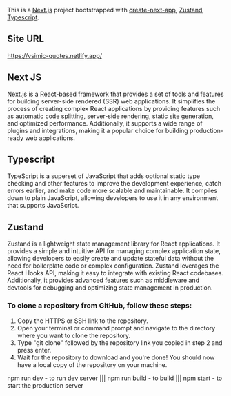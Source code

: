 This is a [Next.js](https://nextjs.org/) project bootstrapped with [create-next-app](https://github.com/vercel/next.js/tree/canary/packages/create-next-app),  [Zustand](https://github.com/pmndrs/zustand), [Typescript](https://www.typescriptlang.org/).

## Site URL
https://vsimic-quotes.netlify.app/

## Next JS
Next.js is a React-based framework that provides a set of tools and features for building server-side rendered (SSR) web applications. It simplifies the process of creating complex React applications by providing features such as automatic code splitting, server-side rendering, static site generation, and optimized performance. Additionally, it supports a wide range of plugins and integrations, making it a popular choice for building production-ready web applications.

## Typescript
TypeScript is a superset of JavaScript that adds optional static type checking and other features to improve the development experience, catch errors earlier, and make code more scalable and maintainable. It compiles down to plain JavaScript, allowing developers to use it in any environment that supports JavaScript.

## Zustand
Zustand is a lightweight state management library for React applications. It provides a simple and intuitive API for managing complex application state, allowing developers to easily create and update stateful data without the need for boilerplate code or complex configuration. Zustand leverages the React Hooks API, making it easy to integrate with existing React codebases. Additionally, it provides advanced features such as middleware and devtools for debugging and optimizing state management in production.

### To clone a repository from GitHub, follow these steps:

1. Copy the HTTPS or SSH link to the repository.
2. Open your terminal or command prompt and navigate to the directory where you want to clone the repository.
3. Type "git clone" followed by the repository link you copied in step 2 and press enter.
4. Wait for the repository to download and you're done! You should now have a local copy of the repository on your machine.

npm run dev - to run dev server |||
npm run build - to build |||
npm start - to start the production server

